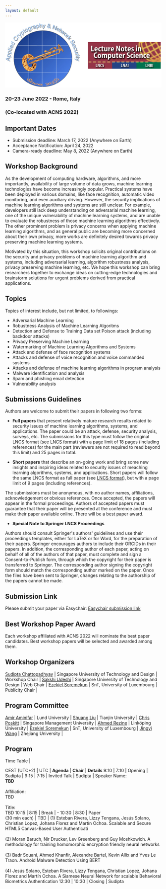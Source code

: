```yaml
---
layout: default
---
```


<!-- # Security in Machine Learning and its Applications (SiMLA 2020) -->

<!-- <img class="profile-picture" src="sherlock.jpg"> -->
<!-- ![](images/simla-logo.png =180x) -->
<img src="images/simla-logo.png"/>

### 20-23 June 2022 - Rome, Italy 

### (Co-located with ACNS 2022)


## Important Dates

- Submission deadline: March 17, 2022 (Anywhere on Earth)
- Acceptance Notification: April 24, 2022
- Camera-ready deadline: May 8, 2022 (Anywhere on Earth)

## Workshop Background

As the development of computing hardware, algorithms, and more importantly, availability of large volume of data grows, 
machine learning technologies have become increasingly popular. Practical systems have been deployed in various domains, 
like face recognition, automatic video monitoring, and even auxiliary driving. However, the security implications of 
machine learning algorithms and systems are still unclear. For example, developers still lack deep understanding on 
adversarial machine learning, one of the unique vulnerability of machine learning systems, and are unable to evaluate the 
robustness of those machine learning algorithms effectively. The other prominent problem is privacy concerns when applying 
machine learning algorithms, and as general public are becoming more concerned about their own privacy, more works are 
definitely desired towards privacy preserving machine learning systems.

Motivated by this situation, this workshop solicits original contributions on the security and privacy problems of machine 
learning algorithm and systems, including adversarial learning, algorithm robustness analysis, privacy preserving machine 
learning, etc. We hope this workshop can bring researchers together to exchange ideas on cutting-edge technologies and 
brainstorm solutions for urgent problems derived from practical applications.

## Topics

Topics of interest include, but not limited, to followings:

   - Adversarial Machine Learning
   - Robustness Analysis of Machine Learning Algoritms
   - Detection and Defense to Training Data set Poison attack (including backdoor attacks)
   - Privacy Preserving Machine Learning
   - Watermarking of Machine Learning Algorithms and Systems
   - Attack and defense of face recognition systems
   - Attacks and defense of voice recognition and voice commanded systems
   - Attacks and defense of machine learning algorithms in program analysis
   - Malware identification and analysis
   - Spam and phishing email detection
   - Vulnerability analysis
 

## Submissions Guidelines

Authors are welcome to submit their papers in following two forms:

   - **Full papers** that present relatively mature research results related to security issues of machine learning algorithms, systems, and applications. The paper could be an attack, defense, security analysis, surveys, etc. The submissions for this type must follow the original LNCS format (see [LNCS format](http://www.springeronline.com/lncs)) with a page limit of 18 pages (including references) for the main part (reviewers are not required to read beyond this limit) and 25 pages in total.

   - **Short papers** that describe an on-going work and bring some new insights and inspiring ideas related to security issues of meaching learning algorithms, systems, and applications. Short papers will follow the same LNCS format as full paper (see [LNCS format](http://www.springeronline.com/lncs)), but with a page limit of 9 pages (including references).

The submissions must be anonymous, with no author names, affiliations, acknowledgement or obvious references. Once accepted, the papers will appear in the formal proceedings. Authors of accepted papers must guarantee that their paper will be presented at the conference and must make their paper available online. There will be a best paper award.

   - **Special Note to Springer LNCS Proceedings**

Authors should consult Springer's authors' guidelines and use their proceedings templates, either for LaTeX or for Word, for the preparation of their papers. Springer encourages authors to include their ORCIDs in their papers. In addition, the corresponding author of each paper, acting on behalf of all of the authors of that paper, must complete and sign a Consent-to-Publish form, through which the copyright for their paper is transferred to Springer. The corresponding author signing the copyright form should match the corresponding author marked on the paper. Once the files have been sent to Springer, changes relating to the authorship of the papers cannot be made.

## Submission Link

Please submit your paper via Easychair: [Easychair submission link](https://easychair.org/conferences/?conf=simla2022)


## Best Workshop Paper Award

Each workshop affiliated with ACNS 2022 will nominate the best paper candidates. Best workshop papers will be selected and awarded among them.


<!-- https://easychair.org/conferences/?conf=simla2020 -->

## Workshop Organizers


[Sudipta Chattopadhyay](https://asset-group.github.io/) | Singapore University of Technology and Design  | Workshop Chair |
[Sakshi Udeshi](http://sakshiudeshi.github.io/) | Singapore University of Technology and Design  | Web Chair |
[Ezekiel Soremekun](https://scholar.google.com.sg/citations?user=r8T1-yoAAAAJ) | SnT, University of Luxembourg | Publicity Chair |

## Program Committee

[Amir Aminifar](https://portal.research.lu.se/en/persons/amir-aminifar) | Lund University | 
[Shuang Liu](https://tjusail.github.io/people/liushuang.html) | Tianjin University | 
[Chris Poskitt](https://cposkitt.github.io/) |  Singapore Management University  |
[Ahmed Rezine](https://rezahmed.github.io/) | Linköping University | 
[Ezekiel Soremekun](https://scholar.google.com.sg/citations?user=r8T1-yoAAAAJ) | SnT, University of Luxembourg |
[Jingyi Wang](https://wang-jingyi.github.io/) | Zhejiang University | 

## Program

Time Table |

CEST (UTC+2) |  UTC | **Agenda** | **Chair** | **Details**
9:10 | 7:10 | Opening | Sudipta |
9:15 | 7:15 |  Invited Talk |   Sudipta | Speaker Name:<br>**TBD**<br><br> Affiliation:<br>TBD<br><br> Title:<br>TBD
10:15 | 8:15 | Break | -
10:30 | 8:30 |  Paper <br>(30 min each) |  TBD | (1) Esteban Rivera, Lizzy Tengana, Jesús Solano, Christian Lopez, Johana Florez and Martín Ochoa. Scalable and Secure HTML5 Canvas-Based User Authenticati<br><br> (2) Moran Baruch, Nir Drucker, Lev Greenberg and Guy Moshkowich. A methodology for training homomorphic encryption friendly neural networks<br><br> (3) Badr Souani, Ahmed Khanfir, Alexandre Bartel, Kevin Allix and Yves Le Traon. Android Malware Detection Using BERT<br><br> (4) Jesús Solano, Esteban Rivera, Lizzy Tengana, Christian Lopez, Johana Florez and Martín Ochoa. A Siamese Neural Network for scalable Behavioral Biometrics Authentication
12:30 | 10:30 | Closing  | Sudipta



